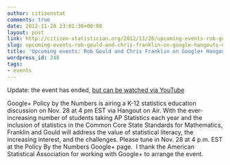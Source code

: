 ```yaml
---
author: citizenstat
comments: true
date: 2012-11-20 23:01:39+00:00
layout: post
link: http://citizen-statistician.org/2012/11/20/upcoming-events-rob-gould-and-chris-franklin-on-google-hangouts-on-air/
slug: upcoming-events-rob-gould-and-chris-franklin-on-google-hangouts-on-air
title: 'Upcoming events: Rob Gould and Chris Franklin on Google+ Hangouts on Air'
wordpress_id: 248
tags:
- events
---
```


Update: the event has ended, [but can be watched via YouTube](https://www.youtube.com/watch?feature=player_embedded&v=bfcdbwyqDjg#!)

Google+ Policy by the Numbers is airing a K-12 statistics education discussion on Nov. 28 at 4 pm EST via Hangout on Air. With the ever-increasing number of students taking AP Statistics each year and the inclusion of statistics in the Common Core State Standards for Mathematics, Franklin and Gould will address the value of statistical literacy, the increasing interest, and the challenges. Please tune in Nov. 28 at 4 p.m. EST at the Policy By the Numbers Google+ page.  I thank the American Statistical Association for working with Google+ to arrange the event.
